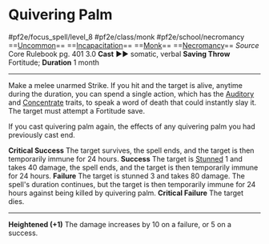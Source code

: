# Quivering Palm
#pf2e/focus_spell/level_8 #pf2e/class/monk #pf2e/school/necromancy 
==[Uncommon](../../../../../TTRPGShare-Pathfinder-2E-Vault/rules/traits/uncommon.md)== ==[Incapacitation](../../../../../TTRPGShare-Pathfinder-2E-Vault/rules/traits/incapacitation.md)== ==[Monk](../../../../../TTRPGShare-Pathfinder-2E-Vault/rules/traits/monk.md)== ==[Necromancy](../../../../../TTRPGShare-Pathfinder-2E-Vault/rules/traits/necromancy.md)==
*Source* Core Rulebook pg. 401 3.0
**Cast** ►► somatic, verbal
**Saving Throw** Fortitude; **Duration** 1 month

---
Make a melee unarmed Strike. If you hit and the target is alive, anytime during the duration, you can spend a single action, which has the [Auditory](../../../../../TTRPGShare-Pathfinder-2E-Vault/rules/traits/auditory.md) and [Concentrate](../../../../../TTRPGShare-Pathfinder-2E-Vault/rules/traits/concentrate.md) traits, to speak a word of death that could instantly slay it. The target must attempt a Fortitude save.

If you cast quivering palm again, the effects of any quivering palm you had previously cast end.

**Critical Success** The target survives, the spell ends, and the target is then temporarily immune for 24 hours.
**Success** The target is [Stunned](../../../Conditions/Stunned.md) 1 and takes 40 damage, the spell ends, and the target is then temporarily immune for 24 hours.
**Failure** The target is stunned 3 and takes 80 damage. The spell's duration continues, but the target is then temporarily immune for 24 hours against being killed by quivering palm.
**Critical Failure** The target dies.

<hr>

**Heightened (+1)** The damage increases by 10 on a failure, or 5 on a success.